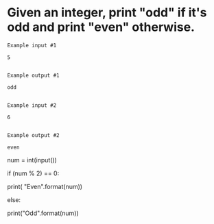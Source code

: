 # Given an integer, print "odd" if it's odd and print "even" otherwise.

~~~
Example input #1

5


Example output #1

odd


Example input #2

6


Example output #2

even
~~~

num = int(input())

if (num % 2) == 0:

   print( "Even".format(num))
   
else:

   print("Odd".format(num))
